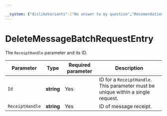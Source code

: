```yaml
---

__system: {"dislikeVariants":["No answer to my question","Recomendations didn't help","The content doesn't match title","Other"]}
---
```

# DeleteMessageBatchRequestEntry

The `ReceiptHandle` parameter and its ID.

| Parameter | Type | Required parameter | Description |
| ----- | ----- | ----- | ----- |
| `Id` | **string** | Yes | ID for a `ReceiptHandle`. This parameter must be unique within a single request. |
| `ReceiptHandle` | **string** | Yes | ID of message receipt. |


